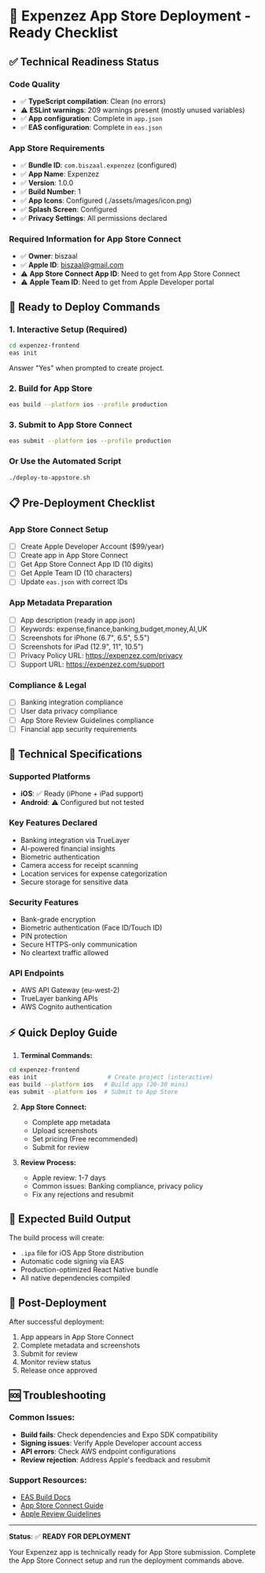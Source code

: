 # 🚀 Expenzez App Store Deployment - Ready Checklist

## ✅ Technical Readiness Status

### Code Quality
- ✅ **TypeScript compilation**: Clean (no errors)
- ⚠️ **ESLint warnings**: 209 warnings present (mostly unused variables)
- ✅ **App configuration**: Complete in `app.json`
- ✅ **EAS configuration**: Complete in `eas.json`

### App Store Requirements
- ✅ **Bundle ID**: `com.biszaal.expenzez` (configured)
- ✅ **App Name**: Expenzez
- ✅ **Version**: 1.0.0
- ✅ **Build Number**: 1
- ✅ **App Icons**: Configured (./assets/images/icon.png)
- ✅ **Splash Screen**: Configured
- ✅ **Privacy Settings**: All permissions declared

### Required Information for App Store Connect
- ✅ **Owner**: biszaal
- ✅ **Apple ID**: biszaal@gmail.com
- ⚠️ **App Store Connect App ID**: Need to get from App Store Connect
- ⚠️ **Apple Team ID**: Need to get from Apple Developer portal

## 🎯 Ready to Deploy Commands

### 1. Interactive Setup (Required)
```bash
cd expenzez-frontend
eas init
```
Answer "Yes" when prompted to create project.

### 2. Build for App Store
```bash
eas build --platform ios --profile production
```

### 3. Submit to App Store Connect
```bash
eas submit --platform ios --profile production
```

### Or Use the Automated Script
```bash
./deploy-to-appstore.sh
```

## 📋 Pre-Deployment Checklist

### App Store Connect Setup
- [ ] Create Apple Developer Account ($99/year)
- [ ] Create app in App Store Connect
- [ ] Get App Store Connect App ID (10 digits)
- [ ] Get Apple Team ID (10 characters)
- [ ] Update `eas.json` with correct IDs

### App Metadata Preparation
- [ ] App description (ready in app.json)
- [ ] Keywords: expense,finance,banking,budget,money,AI,UK
- [ ] Screenshots for iPhone (6.7", 6.5", 5.5")
- [ ] Screenshots for iPad (12.9", 11", 10.5")
- [ ] Privacy Policy URL: https://expenzez.com/privacy
- [ ] Support URL: https://expenzez.com/support

### Compliance & Legal
- [ ] Banking integration compliance
- [ ] User data privacy compliance
- [ ] App Store Review Guidelines compliance
- [ ] Financial app security requirements

## 🔧 Technical Specifications

### Supported Platforms
- **iOS**: ✅ Ready (iPhone + iPad support)
- **Android**: ⚠️ Configured but not tested

### Key Features Declared
- Banking integration via TrueLayer
- AI-powered financial insights
- Biometric authentication
- Camera access for receipt scanning
- Location services for expense categorization
- Secure storage for sensitive data

### Security Features
- Bank-grade encryption
- Biometric authentication (Face ID/Touch ID)
- PIN protection
- Secure HTTPS-only communication
- No cleartext traffic allowed

### API Endpoints
- AWS API Gateway (eu-west-2)
- TrueLayer banking APIs
- AWS Cognito authentication

## ⚡ Quick Deploy Guide

1. **Terminal Commands:**
```bash
cd expenzez-frontend
eas init                    # Create project (interactive)
eas build --platform ios   # Build app (20-30 mins)
eas submit --platform ios  # Submit to App Store
```

2. **App Store Connect:**
   - Complete app metadata
   - Upload screenshots
   - Set pricing (Free recommended)
   - Submit for review

3. **Review Process:**
   - Apple review: 1-7 days
   - Common issues: Banking compliance, privacy policy
   - Fix any rejections and resubmit

## 📱 Expected Build Output

The build process will create:
- `.ipa` file for iOS App Store distribution
- Automatic code signing via EAS
- Production-optimized React Native bundle
- All native dependencies compiled

## 🎉 Post-Deployment

After successful deployment:
1. App appears in App Store Connect
2. Complete metadata and screenshots
3. Submit for review
4. Monitor review status
5. Release once approved

## 🆘 Troubleshooting

### Common Issues:
- **Build fails**: Check dependencies and Expo SDK compatibility
- **Signing issues**: Verify Apple Developer account access
- **API errors**: Check AWS endpoint configurations
- **Review rejection**: Address Apple's feedback and resubmit

### Support Resources:
- [EAS Build Docs](https://docs.expo.dev/build/)
- [App Store Connect Guide](https://help.apple.com/app-store-connect/)
- [Apple Review Guidelines](https://developer.apple.com/app-store/review/guidelines/)

---

**Status**: ✅ **READY FOR DEPLOYMENT**

Your Expenzez app is technically ready for App Store submission. Complete the App Store Connect setup and run the deployment commands above.